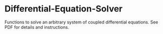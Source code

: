 # Differential-Equation-Solver

Functions to solve an arbitrary system of coupled differential equations. See PDF for details and instructions.
